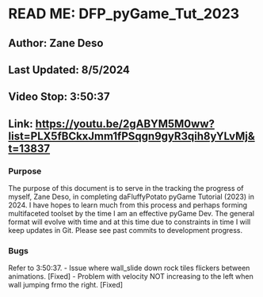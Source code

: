 # READ ME: DFP_pyGame_Tut_2023

## Author: Zane Deso

## Last Updated: 8/5/2024

## Video Stop: 3:50:37
## Link: https://youtu.be/2gABYM5M0ww?list=PLX5fBCkxJmm1fPSqgn9gyR3qih8yYLvMj&t=13837

### Purpose
The purpose of this document is to serve in the tracking the progress of myself, Zane Deso, in completing daFluffyPotato pyGame Tutorial (2023) in 2024. I have hopes to learn much from this process and perhaps forming multifaceted toolset by the time I am an effective pyGame Dev. The general format will evolve with time and at this time due to constraints in time I will keep updates in Git. Please see past commits to development progress.

### Bugs

Refer to 3:50:37. 
    - Issue where wall_slide down rock tiles flickers between animations. [Fixed]
    - Problem with velocity NOT increasing to the left when wall jumping frmo the right. [Fixed]
